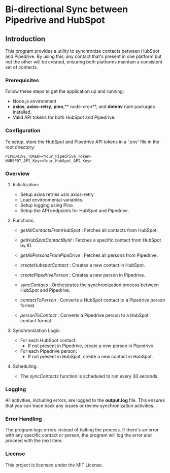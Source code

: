 # Bi-directional Sync between Pipedrive and HubSpot

## Introduction

This program provides a utility to synchronize contacts between HubSpot and Pipedrive. By using this, any contact that's present in one platform but not the other will be created, ensuring both platforms maintain a consistent set of contacts.



### Prerequisites

Follow these steps to get the application up and running:

- Node.js environment 
- **axios**, **axios-retry**, **pino**,** node-cron**, and **dotenv** npm packages installed.
- Valid API tokens for both HubSpot and Pipedrive.

### Configuration
To setup, store the HubSpot and Pipedrive API tokens in a '.env' file in the root directory:
```
PIPEDRIVE_TOKEN=<Your_Pipedrive_Token>
HUBSPOT_API_Key=<Your_HubSpot_API_Key>
```

### Overview

1. Initialization:
	- Setup axios retries usin axios-retry
	- Load environmental variables.
	- Setup logging using Pino.
	- Setup the API endpoints for HubSpot and Pipedrive.

2. Functions:
	- *getAllContactsFromHubSpot* : Fetches all contacts from HubSpot.
	
	- *getHubSpotContactById* : Fetches a specific contact from HubSpot by ID.
	
	- *getAllPersonsFromPipeDrive* : Fetches all persons from Pipedrive.
	
	- *createHubspotContact* : Creates a new contact in HubSpot.
	
	- *createPipedrivePerson* : Creates a new person in Pipedrive.
	
	- *syncContacs* : Orchestrates the synchronization process between HubSpot and Pipedrive.
	
	- *contactToPerson* : Converts a HubSpot contact to a Pipedrive person format.
	
	- *personToContact* : Converts a Pipedrive person to a HubSpot contact format.
	
3. Synchronization Logic:
	- For each HubSpot contact:
		- If not present in Pipedrive, create a new person in Pipedrive.
	- For each Pipedrive person:
		- If not present in HubSpot, create a new contact in HubSpot.

4. Scheduling:
	- The *syncContacts* function is scheduled to run every 30 seconds.

### Logging

All activities, including errors, are logged to the **output.log** file. This ensures that you can trace back any issues or review synchronization activities.

### Error Handling

The program logs errors instead of halting the process. If there's an error with any specific contact or person, the program will log the error and proceed with the next item.

### License

This project is licensed under the MIT License.